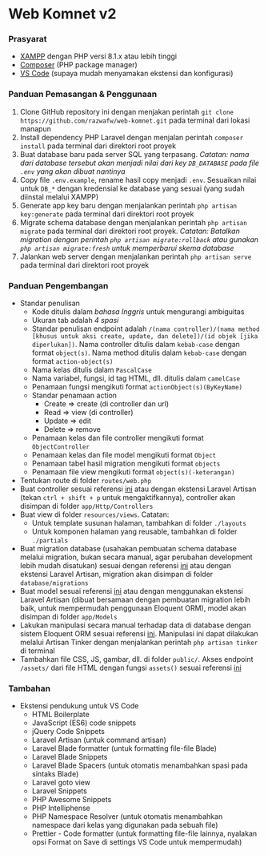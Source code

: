 # Web Komnet v2

### Prasyarat

-   [XAMPP](https://www.apachefriends.org/download.html) dengan PHP versi 8.1.x atau lebih tinggi
-   [Composer](https://getcomposer.org/download/) (PHP package manager)
-   [VS Code](https://code.visualstudio.com/download) (supaya mudah menyamakan ekstensi dan konfigurasi)

### Panduan Pemasangan & Penggunaan

1. Clone GitHub repository ini dengan menjakan perintah `git clone https://github.com/razwafw/web-komnet.git` pada terminal dari lokasi manapun
2. Install dependency PHP Laravel dengan menjalan perintah `composer install` pada terminal dari direktori root proyek
3. Buat database baru pada server SQL yang terpasang. _Catatan: nama dari database tersebut akan menjadi nilai dari key `DB_DATABASE` pada file `.env` yang akan dibuat nantinya_
4. Copy file `.env.example`, rename hasil copy menjadi `.env`. Sesuaikan nilai untuk `DB_*` dengan kredensial ke database yang sesuai (yang sudah diinstal melalui XAMPP)
5. Generate app key baru dengan menjalankan perintah `php artisan key:generate` pada terminal dari direktori root proyek
6. Migrate schema database dengan menjalankan perintah `php artisan migrate` pada terminal dari direktori root proyek. _Catatan: Batalkan migration dengan perintah `php artisan migrate:rollback` atau gunakan `php artisan migrate:fresh` untuk memperbarui skema database_
7. Jalankan web server dengan menjalankan perintah `php artisan serve` pada terminal dari direktori root proyek

### Panduan Pengembangan

-   Standar penulisan
    -   Kode ditulis dalam _bahasa Inggris_ untuk mengurangi ambiguitas
    -   Ukuran tab adalah _4 spasi_
    -   Standar penulisan endpoint adalah `/(nama controller)/(nama method [khusus untuk aksi create, update, dan delete])/(id objek [jika diperlukan])`. Nama controller ditulis dalam `kebab-case` dengan format `object(s)`. Nama method ditulis dalam `kebab-case` dengan format `action-object(s)`
    -   Nama kelas ditulis dalam `PascalCase`
    -   Nama variabel, fungsi, id tag HTML, dll. ditulis dalam `camelCase`
    -   Penamaan fungsi mengikuti format `actionObject(s)(ByKeyName)`
    -   Standar penamaan action
        -   Create => create (di controller dan url)
        -   Read => view (di controller)
        -   Update => edit
        -   Delete => remove
    -   Penamaan kelas dan file controller mengikuti format `ObjectController`
    -   Penamaan kelas dan file model mengikuti format `Object`
    -   Penamaan tabel hasil migration mengikuti format `objects`
    -   Penamaan file view mengikuti format `object(s)(-keterangan)`
-   Tentukan route di folder `routes/web.php`
-   Buat controller sesuai referensi [ini](https://laravel.com/docs/10.x/controllers#basic-controllers) atau dengan ekstensi Laravel Artisan (tekan `ctrl + shift + p` untuk mengaktifkannya), controller akan disimpan di folder `app/Http/Controllers`
-   Buat view di folder `resources/views`. Catatan:
    -   Untuk template susunan halaman, tambahkan di folder `./layouts`
    -   Untuk komponen halaman yang reusable, tambahkan di folder `./partials`
-   Buat migration database (usahakan pembuatan schema database melalui migration, bukan secara manual, agar perubahan development lebih mudah disatukan) sesuai dengan referensi [ini](https://laravel.com/docs/10.x/migrations#generating-migrations) atau dengan ekstensi Laravel Artisan, migration akan disimpan di folder `database/migrations`
-   Buat model sesuai referensi [ini](https://laravel.com/docs/10.x/eloquent#generating-model-classes) atau dengan menggunakan ekstensi Laravel Artisan (dibuat bersamaan dengan pembuatan migration lebih baik, untuk mempermudah penggunaan Eloquent ORM), model akan disimpan di folder `app/Models`
-   Lakukan manipulasi secara manual terhadap data di database dengan sistem Eloquent ORM sesuai referensi [ini](https://laravel.com/docs/10.x/eloquent). Manipulasi ini dapat dilakukan melalui Artisan Tinker dengan menjalankan perintah `php artisan tinker` di terminal
-   Tambahkan file CSS, JS, gambar, dll. di folder `public/`. Akses endpoint `/assets/` dari file HTML dengan fungsi `assets()` sesuai referensi [ini](https://laravel.com/docs/10.x/helpers#method-asset)

### Tambahan

-   Ekstensi pendukung untuk VS Code
    -   HTML Boilerplate
    -   JavaScript (ES6) code snippets
    -   jQuery Code Snippets
    -   Laravel Artisan (untuk command artisan)
    -   Laravel Blade formatter (untuk formatting file-file Blade)
    -   Laravel Blade Snippets
    -   Laravel Blade Spacers (untuk otomatis menambahkan spasi pada sintaks Blade)
    -   Laravel goto view
    -   Laravel Snippets
    -   PHP Awesome Snippets
    -   PHP Intelliphense
    -   PHP Namespace Resolver (untuk otomatis menambahkan namespace dari kelas yang digunakan pada sebuah file)
    -   Prettier - Code formatter (untuk formatting file-file lainnya, nyalakan opsi Format on Save di settings VS Code untuk mempermudah)
